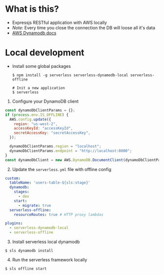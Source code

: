 # What is this?
- Expressjs RESTful application with AWS locally
- *Note:* Every time you close the connection the DB will loose all it's data
- [AWS Dynamodb docs](https://docs.aws.amazon.com/amazondynamodb/latest/developerguide/GettingStarted.NodeJs.01.html)

# Local development
- Install some global packages
  ```shell
  $ npm install -g serverless serverless-dynamodb-local serverless-offline

  # Init a new application
  $ serverless
  ```

1. Configure your DynamoDB client
  ```js
  const dynamoDbClientParams = {};
  if (process.env.IS_OFFLINE) {
    AWS.config.update({
      region: "us-west-2",
      accessKeyId: "accessKeyId",
      secretAccessKey: "secretAccessKey",
    });

    dynamoDbClientParams.region = "localhost";
    dynamoDbClientParams.endpoint = "http://localhost:8000";
  }
  const dynamoDbClient = new AWS.DynamoDB.DocumentClient(dynamoDbClientParams);
  ```

2. Update the `serverless.yml` file with offline config
```yml
custom:
  tableName: 'users-table-${sls:stage}'
  dynamodb:
    stages:
      - dev
    start:
      - migrate: true
  serverless-offline:
    resourceRoutes: true # HTTP proxy lambdas

plugins:
  - serverless-dynamodb-local
  - serverless-offline
```

3. Install serverless local dynamodb
  ```shell
  $ sls dynamodb install
  ```

4. Run the serverless framework locally
  ```shell
  $ sls offline start
  ```








